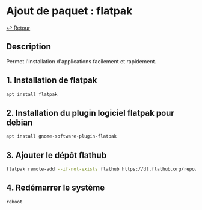 # Ajout de paquet : flatpak

[↩️ Retour](./README.md)

## Description

Permet l'installation d'applications facilement et rapidement.

## 1. Installation de flatpak

```bash
apt install flatpak
```

## 2. Installation du plugin logiciel flatpak pour debian

```bash
apt install gnome-software-plugin-flatpak
```

## 3. Ajouter le dépôt flathub

```bash
flatpak remote-add --if-not-exists flathub https://dl.flathub.org/repo/flathub.flatpakrepo
```

## 4. Redémarrer le système

```bash
reboot
```
